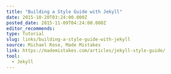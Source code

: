 ```yaml
---
title: "Building a Style Guide with Jekyll"
date: 2015-10-20T03:24:00.000Z
posted_date: 2015-11-09T04:24:00.000Z
editor_recommends:
type: Tutorial
slug: links/building-a-style-guide-with-jekyll
source: Michael Rose, Made Mistakes
link: https://mademistakes.com/articles/jekyll-style-guide/
tool:
  - Jekyll
---
```






